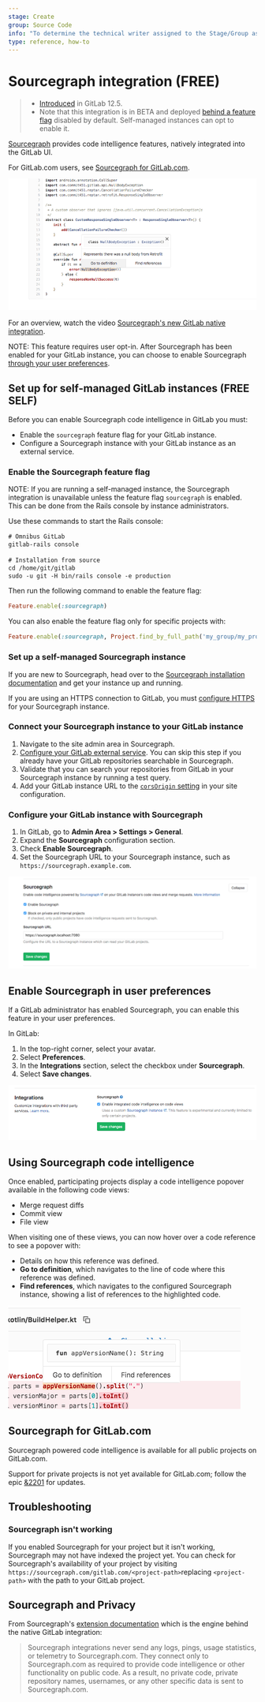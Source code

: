 ```yaml
---
stage: Create
group: Source Code
info: "To determine the technical writer assigned to the Stage/Group associated with this page, see https://about.gitlab.com/handbook/engineering/ux/technical-writing/#assignments"
type: reference, how-to
---
```


# Sourcegraph integration **(FREE)**

> - [Introduced](https://gitlab.com/gitlab-org/gitlab/-/merge_requests/16556) in GitLab 12.5.
> - Note that this integration is in BETA and deployed [behind a feature flag](#enable-the-sourcegraph-feature-flag) disabled by default. Self-managed instances can opt to enable it.

[Sourcegraph](https://sourcegraph.com) provides code intelligence features, natively integrated into the GitLab UI.

For GitLab.com users, see [Sourcegraph for GitLab.com](#sourcegraph-for-gitlabcom).

![Sourcegraph demo](img/sourcegraph_demo_v12_5.png)

<i class="fa fa-youtube-play youtube" aria-hidden="true"></i>
For an overview, watch the video [Sourcegraph's new GitLab native integration](https://www.youtube.com/watch?v=LjVxkt4_sEA).

NOTE:
This feature requires user opt-in. After Sourcegraph has been enabled for your GitLab instance,
you can choose to enable Sourcegraph [through your user preferences](#enable-sourcegraph-in-user-preferences).

## Set up for self-managed GitLab instances **(FREE SELF)**

Before you can enable Sourcegraph code intelligence in GitLab you must:

- Enable the `sourcegraph` feature flag for your GitLab instance.
- Configure a Sourcegraph instance with your GitLab instance as an external service.

### Enable the Sourcegraph feature flag

NOTE:
If you are running a self-managed instance, the Sourcegraph integration is unavailable
unless the feature flag `sourcegraph` is enabled. This can be done from the Rails console
by instance administrators.

Use these commands to start the Rails console:

```shell
# Omnibus GitLab
gitlab-rails console

# Installation from source
cd /home/git/gitlab
sudo -u git -H bin/rails console -e production
```

Then run the following command to enable the feature flag:

```ruby
Feature.enable(:sourcegraph)
```

You can also enable the feature flag only for specific projects with:

```ruby
Feature.enable(:sourcegraph, Project.find_by_full_path('my_group/my_project'))
```

### Set up a self-managed Sourcegraph instance

If you are new to Sourcegraph, head over to the [Sourcegraph installation documentation](https://docs.sourcegraph.com/admin) and get your instance up and running.

If you are using an HTTPS connection to GitLab, you must [configure HTTPS](https://docs.sourcegraph.com/admin/http_https_configuration) for your Sourcegraph instance.

### Connect your Sourcegraph instance to your GitLab instance

1. Navigate to the site admin area in Sourcegraph.
1. [Configure your GitLab external service](https://docs.sourcegraph.com/admin/external_service/gitlab).
You can skip this step if you already have your GitLab repositories searchable in Sourcegraph.
1. Validate that you can search your repositories from GitLab in your Sourcegraph instance by running a test query.
1. Add your GitLab instance URL to the [`corsOrigin` setting](https://docs.sourcegraph.com/admin/config/site_config#corsOrigin) in your site configuration.

### Configure your GitLab instance with Sourcegraph

1. In GitLab, go to **Admin Area > Settings > General**.
1. Expand the **Sourcegraph** configuration section.
1. Check **Enable Sourcegraph**.
1. Set the Sourcegraph URL to your Sourcegraph instance, such as `https://sourcegraph.example.com`.

![Sourcegraph administration settings](img/sourcegraph_admin_v12_5.png)

## Enable Sourcegraph in user preferences

If a GitLab administrator has enabled Sourcegraph, you can enable this feature in your user preferences.

In GitLab:

1. In the top-right corner, select your avatar.
1. Select **Preferences**.
1. In the **Integrations** section, select the checkbox under **Sourcegraph**.
1. Select **Save changes**.

![Sourcegraph user preferences](img/sourcegraph_user_preferences_v12_5.png)

## Using Sourcegraph code intelligence

Once enabled, participating projects display a code intelligence popover available in
the following code views:

- Merge request diffs
- Commit view
- File view

When visiting one of these views, you can now hover over a code reference to see a popover with:

- Details on how this reference was defined.
- **Go to definition**, which navigates to the line of code where this reference was defined.
- **Find references**, which navigates to the configured Sourcegraph instance, showing a list of references to the highlighted code.

![Sourcegraph demo](img/sourcegraph_popover_v12_5.png)

## Sourcegraph for GitLab.com

Sourcegraph powered code intelligence is available for all public projects on GitLab.com.

Support for private projects is not yet available for GitLab.com;
follow the epic [&2201](https://gitlab.com/groups/gitlab-org/-/epics/2201)
for updates.

## Troubleshooting

### Sourcegraph isn't working

If you enabled Sourcegraph for your project but it isn't working, Sourcegraph may not have indexed the project yet. You can check for Sourcegraph's availability of your project by visiting `https://sourcegraph.com/gitlab.com/<project-path>`replacing `<project-path>` with the path to your GitLab project.

## Sourcegraph and Privacy

From Sourcegraph's [extension documentation](https://docs.sourcegraph.com/integration/browser_extension#privacy) which is the
engine behind the native GitLab integration:

> Sourcegraph integrations never send any logs, pings, usage statistics, or telemetry to Sourcegraph.com.
> They connect only to Sourcegraph.com as required to provide code intelligence or other functionality on public code.
> As a result, no private code, private repository names, usernames, or any other specific data is sent to Sourcegraph.com.

